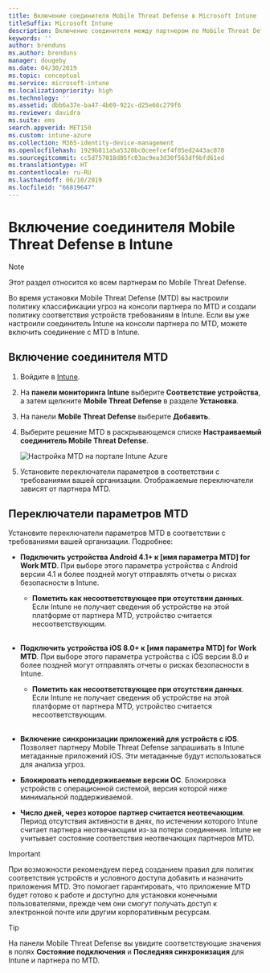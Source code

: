 ```yaml
---
title: Включение соединителя Mobile Threat Defense в Microsoft Intune
titleSuffix: Microsoft Intune
description: Включение соединителя между партнером по Mobile Threat Defense (MTD) и Microsoft Intune.
keywords: ''
author: brenduns
ms.author: brenduns
manager: dougeby
ms.date: 04/30/2019
ms.topic: conceptual
ms.service: microsoft-intune
ms.localizationpriority: high
ms.technology: ''
ms.assetid: dbb6a37e-ba47-4b69-922c-d25e66c279f6
ms.reviewer: davidra
ms.suite: ems
search.appverid: MET150
ms.custom: intune-azure
ms.collection: M365-identity-device-management
ms.openlocfilehash: 1929b811a5a5320bc0ceefcef4f05ed2443ac070
ms.sourcegitcommit: cc5d757018d05fc03ac9ea3d30f563df9bfd61ed
ms.translationtype: HT
ms.contentlocale: ru-RU
ms.lasthandoff: 06/10/2019
ms.locfileid: "66819647"
---
```

# <a name="enable-the-mobile-threat-defense-connector-in-intune"></a>Включение соединителя Mobile Threat Defense в Intune

> [!NOTE] 
> Этот раздел относится ко всем партнерам по Mobile Threat Defense.

Во время установки Mobile Threat Defense (MTD) вы настроили политику классификации угроз на консоли партнера по MTD и создали политику соответствия устройств требованиям в Intune. Если вы уже настроили соединитель Intune на консоли партнера по MTD, можете включить соединение с MTD в Intune.

## <a name="to-enable-the-mtd-connector"></a>Включение соединителя MTD

1. Войдите в [Intune](https://go.microsoft.com/fwlink/?linkid=2090973).

4. На **панели мониторинга Intune** выберите **Соответствие устройства**, а затем щелкните **Mobile Threat Defense** в разделе **Установка**.

5. На панели **Mobile Threat Defense** выберите **Добавить**.

6. Выберите решение MTD в раскрывающемся списке **Настраиваемый соединитель Mobile Threat Defense**.

    ![Настройка MTD на портале Intune Azure](./media/enable-mtd-connector-1.png)

7. Установите переключатели параметров в соответствии с требованиями вашей организации. Отображаемые переключатели зависят от партнера MTD.

## <a name="mtd-toggle-options"></a>Переключатели параметров MTD

Установите переключатели параметров MTD в соответствии с требованиями вашей организации. Подробнее:

- **Подключить устройства Android 4.1+ к [имя параметра MTD] for Work MTD**. При выборе этого параметра устройства с Android версии 4.1 и более поздней могут отправлять отчеты о рисках безопасности в Intune.
    - **Пометить как несоответствующее при отсутствии данных**. Если Intune не получает сведения об устройстве на этой платформе от партнера MTD, устройство считается несоответствующим.
<br></br>
- **Подключить устройства iOS 8.0+ к [имя параметра MTD] for Work MTD**. При выборе этого параметра устройства с iOS версии 8.0 и более поздней могут отправлять отчеты о рисках безопасности в Intune.
    - **Пометить как несоответствующее при отсутствии данных**. Если Intune не получает сведения об устройстве на этой платформе от партнера MTD, устройство считается несоответствующим.
<br></br>
- **Включение синхронизации приложений для устройств с iOS**. Позволяет партнеру Mobile Threat Defense запрашивать в Intune метаданные приложений iOS. Эти метаданные будут использоваться для анализа угроз.

- **Блокировать неподдерживаемые версии ОС**. Блокировка устройств с операционной системой, версия которой ниже минимальной поддерживаемой.

- **Число дней, через которое партнер считается неотвечающим**. Период отсутствия активности в днях, по истечении которого Intune считает партнера неотвечающим из-за потери соединения. Intune не учитывает состояние соответствия неотвечающих партнеров MTD.

> [!IMPORTANT] 
> При возможности рекомендуем перед созданием правил для политик соответствия устройств и условного доступа добавить и назначить приложения MTD. Это помогает гарантировать, что приложение MTD будет готово к работе и доступно для установки конечными пользователями, прежде чем они смогут получать доступ к электронной почте или другим корпоративным ресурсам.

> [!TIP]
> На панели Mobile Threat Defense вы увидите соответствующие значения в полях **Состояние подключения** и **Последняя синхронизация** для Intune и партнера по MTD.
